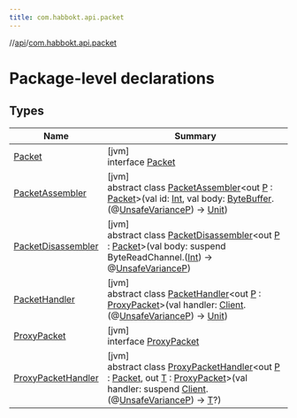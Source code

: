 ```yaml
---
title: com.habbokt.api.packet
---
```

//[api](../../index.html)/[com.habbokt.api.packet](index.html)



# Package-level declarations



## Types


| Name | Summary |
|---|---|
| [Packet](-packet/index.html) | [jvm]<br>interface [Packet](-packet/index.html) |
| [PacketAssembler](-packet-assembler/index.html) | [jvm]<br>abstract class [PacketAssembler](-packet-assembler/index.html)&lt;out [P](-packet-assembler/index.html) : [Packet](-packet/index.html)&gt;(val id: [Int](https://kotlinlang.org/api/latest/jvm/stdlib/kotlin/-int/index.html), val body: [ByteBuffer](https://docs.oracle.com/javase/8/docs/api/java/nio/ByteBuffer.html).(@[UnsafeVariance](https://kotlinlang.org/api/latest/jvm/stdlib/kotlin/-unsafe-variance/index.html)[P](-packet-assembler/index.html)) -&gt; [Unit](https://kotlinlang.org/api/latest/jvm/stdlib/kotlin/-unit/index.html)) |
| [PacketDisassembler](-packet-disassembler/index.html) | [jvm]<br>abstract class [PacketDisassembler](-packet-disassembler/index.html)&lt;out [P](-packet-disassembler/index.html) : [Packet](-packet/index.html)&gt;(val body: suspend ByteReadChannel.([Int](https://kotlinlang.org/api/latest/jvm/stdlib/kotlin/-int/index.html)) -&gt; @[UnsafeVariance](https://kotlinlang.org/api/latest/jvm/stdlib/kotlin/-unsafe-variance/index.html)[P](-packet-disassembler/index.html)) |
| [PacketHandler](-packet-handler/index.html) | [jvm]<br>abstract class [PacketHandler](-packet-handler/index.html)&lt;out [P](-packet-handler/index.html) : [ProxyPacket](-proxy-packet/index.html)&gt;(val handler: [Client](../com.habbokt.api.client/-client/index.html).(@[UnsafeVariance](https://kotlinlang.org/api/latest/jvm/stdlib/kotlin/-unsafe-variance/index.html)[P](-packet-handler/index.html)) -&gt; [Unit](https://kotlinlang.org/api/latest/jvm/stdlib/kotlin/-unit/index.html)) |
| [ProxyPacket](-proxy-packet/index.html) | [jvm]<br>interface [ProxyPacket](-proxy-packet/index.html) |
| [ProxyPacketHandler](-proxy-packet-handler/index.html) | [jvm]<br>abstract class [ProxyPacketHandler](-proxy-packet-handler/index.html)&lt;out [P](-proxy-packet-handler/index.html) : [Packet](-packet/index.html), out [T](-proxy-packet-handler/index.html) : [ProxyPacket](-proxy-packet/index.html)&gt;(val handler: suspend [Client](../com.habbokt.api.client/-client/index.html).(@[UnsafeVariance](https://kotlinlang.org/api/latest/jvm/stdlib/kotlin/-unsafe-variance/index.html)[P](-proxy-packet-handler/index.html)) -&gt; [T](-proxy-packet-handler/index.html)?) |

